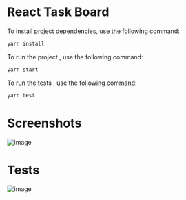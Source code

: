 # React Task Board
To install project dependencies, use the following command:

```bash
yarn install
```

To run the project , use the following command:

```bash
yarn start
```

To run the tests , use the following command:

```bash
yarn test
```
# Screenshots

![image](https://github.com/aniljaangra/react-task-board/assets/6695859/19708269-9037-4f48-b985-e6339652652f)

# Tests

![image](https://github.com/aniljaangra/react-task-board/assets/6695859/f230b071-493a-40cf-94ae-b273c697c27c)
